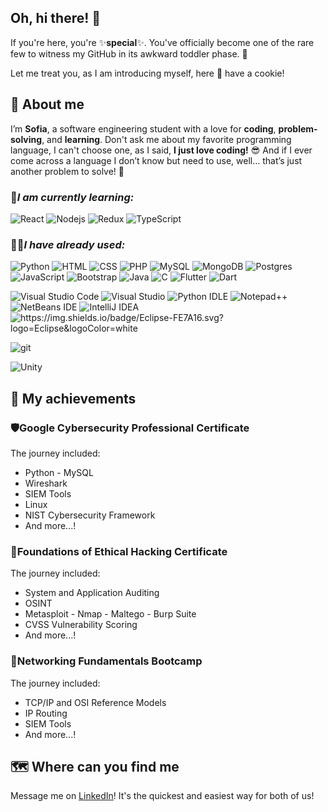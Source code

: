 ## Oh, hi there! 👋
If you're here, you're ✨**special**✨. You've officially become one of the rare few to witness my GitHub in its awkward toddler phase. 🤭 

Let me treat you, as I am introducing myself, here 🍪 have a cookie! 

## 🧐 About me
I’m **Sofia**, a software engineering student with a love for **coding**, **problem-solving**, and **learning**. Don't ask me about my favorite programming language, I can't choose one, as I said, **I just love coding!** 😎 And if I ever come across a language I don’t know but need to use, well… that’s just another problem to solve! 👀

### 📌*I am currently learning:*

<p>  
<img alt="React" src="https://img.shields.io/badge/React-%2320232a.svg?logo=react&logoColor=%2361DAFB" />  
<img alt="Nodejs" src="https://img.shields.io/badge/Node.js-6DA55F?logo=node.js&logoColor=white" />  
<img alt="Redux" src="https://img.shields.io/badge/Redux-764ABC?logo=redux&logoColor=fff" />  
<img alt="TypeScript" src="https://img.shields.io/badge/TypeScript-3178C6?logo=typescript&logoColor=fff" />  
</p>  

### 👩‍💻*I have already used:*
<p>  
<img alt="Python" src="https://img.shields.io/badge/Python-3776AB?logo=python&logoColor=fff" /> 
<img alt="HTML" src="https://img.shields.io/badge/HTML-%23E34F26.svg?logo=html5&logoColor=white" />  
<img alt="CSS" src="https://img.shields.io/badge/CSS-1572B6?logo=css3&logoColor=fff" />  
<img alt="PHP" src="https://img.shields.io/badge/php-%23777BB4.svg?&logo=php&logoColor=white" />  
<img alt="MySQL" src="https://img.shields.io/badge/MySQL-4479A1?logo=mysql&logoColor=fff" /> 
<img alt="MongoDB" src="https://img.shields.io/badge/MongoDB-%234ea94b.svg?logo=mongodb&logoColor=white" />  
<img alt="Postgres" src="https://img.shields.io/badge/Postgres-%23316192.svg?logo=postgresql&logoColor=white" />  
<img alt="JavaScript" src="https://img.shields.io/badge/JavaScript-F7DF1E?logo=javascript&logoColor=000" />  
<img alt="Bootstrap" src="https://img.shields.io/badge/Bootstrap-7952B3?logo=bootstrap&logoColor=fff" />  
<img alt="Java" src="https://img.shields.io/badge/Java-%23ED8B00.svg?logo=openjdk&logoColor=white" />  
<img alt="C" src="https://img.shields.io/badge/C-00599C?logo=c&logoColor=white" />  
<img alt="Flutter" src="https://img.shields.io/badge/Flutter-02569B?logo=flutter&logoColor=fff" />  
<img alt="Dart" src="https://img.shields.io/badge/Dart-%230175C2.svg?logo=dart&logoColor=white" />  
</p>
<p>
<img alt="Visual Studio Code" src="https://custom-icon-badges.demolab.com/badge/Visual%20Studio%20Code-0078d7.svg?logo=vsc&logoColor=white" />  
<img alt="Visual Studio" src="https://custom-icon-badges.demolab.com/badge/Visual%20Studio-5C2D91.svg?&logo=visual-studio&logoColor=white" />  
<img alt="Python IDLE" src="https://img.shields.io/badge/Python%20IDLE-3776AB?logo=python&logoColor=fff" />  
<img alt="Notepad++" src="https://img.shields.io/badge/Notepad++-90E59A.svg?&logo=notepad%2b%2b&logoColor=black" />
<img alt="NetBeans IDE" src="https://img.shields.io/badge/NetBeans%20IDE-1B6AC6.svg?logo=apache-netbeans-ide&logoColor=white" />
<img alt="IntelliJ IDEA" src="https://img.shields.io/badge/IntelliJIDEA-000000.svg?logo=intellij-idea&logoColor=white" />
<img alt="https://img.shields.io/badge/Eclipse-FE7A16.svg?logo=Eclipse&logoColor=white" src="https://img.shields.io/badge/Notepad++-90E59A.svg?&logo=notepad%2b%2b&logoColor=black" />
</p>

<p>
<img alt="git" src="https://img.shields.io/badge/-Git-F05032?style=flat-square&logo=git&logoColor=white" />  
</p>
<p>
<img alt="Unity" src="https://img.shields.io/badge/Unity-%23000000.svg?logo=unity&logoColor=white" />  
</p>

## 🙌 My achievements 

###  🛡️Google Cybersecurity Professional Certificate
The journey included:
- Python - MySQL
- Wireshark 
- SIEM Tools
- Linux
- NIST Cybersecurity Framework
- And more...!

### 🔐Foundations of Ethical Hacking Certificate
The journey included:
- System and Application Auditing
- OSINT
- Metasploit - Nmap - Maltego - Burp Suite
- CVSS Vulnerability Scoring
- And more...!

### 🛜Networking Fundamentals Bootcamp
The journey included:
- TCP/IP and OSI Reference Models
- IP Routing
- SIEM Tools
- And more...!

## 🗺️ Where can you find me 
 Message me on [LinkedIn](www.linkedin.com/in/sofia-matthaiaki)! It's the quickest and easiest way for both of us!


